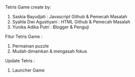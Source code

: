 Tetris Game create by:
1. Saskia Bayudjati : Javascript Github & Pemecah Masalah
2. Syahla Dwi Agustiyani : HTML Github & Pemecah Masalah
3. Yunika Adika Putri : Blogger & Penguji

Fitur Tetris Game :
1. Permainan puzzle
2. Mudah dimainkan & mengasah fokus

Update Tetris :
1. Launcher Game
